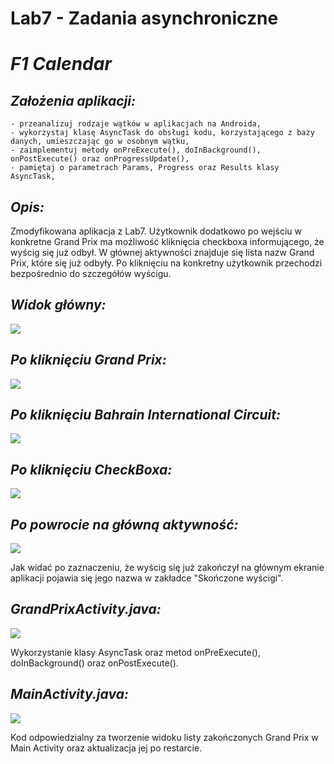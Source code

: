 # __Lab7 - Zadania asynchroniczne__

# ___F1 Calendar___

## _Założenia aplikacji:_
    - przeanalizuj rodzaje wątków w aplikacjach na Androida,
    - wykorzystaj klasę AsyncTask do obsługi kodu, korzystającego z bazy danych, umieszczając go w osobnym wątku,
    - zaimplementuj metody onPreExecute(), doInBackground(), onPostExecute() oraz onProgressUpdate(),
    - pamiętaj o parametrach Params, Progress oraz Results klasy AsyncTask,

## _Opis:_
Zmodyfikowana aplikacja z Lab7. Użytkownik dodatkowo po wejściu w konkretne Grand Prix ma możliwość kliknięcia checkboxa informującego, że wyścig się już odbył. W głównej aktywności znajduje się lista nazw Grand Prix, które się już odbyły. Po kliknięciu na konkretny użytkownik przechodzi bezpośrednio do szczegółów wyścigu.

## _Widok główny:_
![](assets/screenshots/screen1.png)

## _Po kliknięciu Grand Prix:_
![](assets/screenshots/screen2.png)

## _Po kliknięciu Bahrain International Circuit:_
![](assets/screenshots/screen3.png)

## _Po kliknięciu CheckBoxa:_
![](assets/screenshots/screen4.png)

## _Po powrocie na główną aktywność:_
![](assets/screenshots/screen5.png)

Jak widać po zaznaczeniu, że wyścig się już zakończył na głównym ekranie aplikacji pojawia się jego nazwa w zakładce "Skończone wyścigi".

## _GrandPrixActivity.java:_
![](assets/screenshots/screen6.png)

Wykorzystanie klasy AsyncTask oraz metod onPreExecute(), doInBackground() oraz onPostExecute().

## _MainActivity.java:_
![](assets/screenshots/screen7.png)

Kod odpowiedzialny za tworzenie widoku listy zakończonych Grand Prix w Main Activity oraz aktualizacja jej po restarcie.
